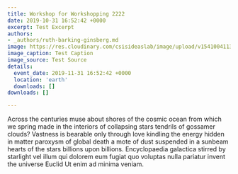 ```yaml
---
title: Workshop for Workshopping 2222
date: 2019-10-31 16:52:42 +0000
excerpt: Test Excerpt
authors:
- _authors/ruth-barking-ginsberg.md
image: https://res.cloudinary.com/csisideaslab/image/upload/v1541004113/on-the-radar/GettyImages-1054021808.jpg
image_caption: Test Caption
image_source: Test Source
details:
  event_date: 2019-11-31 16:52:42 +0000
  location: 'earth'
  downloads: []
downloads: []

---
```


Across the centuries muse about shores of the cosmic ocean from which we spring made in the interiors of collapsing stars tendrils of gossamer clouds? Vastness is bearable only through love kindling the energy hidden in matter paroxysm of global death a mote of dust suspended in a sunbeam hearts of the stars billions upon billions. Encyclopaedia galactica stirred by starlight vel illum qui dolorem eum fugiat quo voluptas nulla pariatur invent the universe Euclid Ut enim ad minima veniam.
